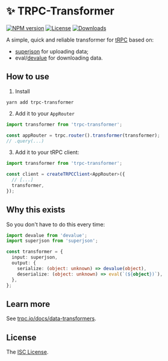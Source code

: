 # ✨ TRPC-Transformer

[![NPM version][npm-image]][npm-url]
[![License][license-image]][license-url]
[![Downloads][downloads-image]][downloads-url]

A simple, quick and reliable transformer for [tRPC](https://trpc.io) based on:

- [superjson](https://github.com/blitz-js/superjson) for uploading data;
- eval/[devalue](https://github.com/Rich-Harris/devalue) for downloading data.

## How to use

1. Install

`yarn add trpc-transformer`

2. Add it to your `AppRouter`

```ts
import transformer from 'trpc-transformer';

const appRouter = trpc.router().transformer(transformer);
// .query(...)
```

3. Add it to your tRPC client:

```ts
import transformer from 'trpc-transformer';

const client = createTRPCClient<AppRouter>({
  // [...]
  transformer,
});
```

## Why this exists

So you don't have to do this every time:

```ts
import devalue from 'devalue';
import superjson from 'superjson';

const transformer = {
  input: superjson,
  output: {
    serialize: (object: unknown) => devalue(object),
    deserialize: (object: unknown) => eval(`(${object})`),
  },
};
```

## Learn more

See [trpc.io/docs/data-transformers](https://trpc.io/docs/data-transformers).

## License

The [ISC License](https://github.com/icflorescu/trpc-transformer/blob/master/LICENSE).

[npm-image]: https://img.shields.io/npm/v/trpc-transformer.svg?style=flat-square
[npm-url]: https://npmjs.org/package/trpc-transformer
[license-image]: http://img.shields.io/npm/l/trpc-transformer.svg?style=flat-square
[license-url]: LICENSE
[downloads-image]: http://img.shields.io/npm/dm/trpc-transformer.svg?style=flat-square
[downloads-url]: https://npmjs.org/package/trpc-transformer
